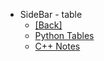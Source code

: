 - SideBar - table
  - [[Back]](/)
  - [Python Tables](/table/py/)
  - [C++ Notes](/table/cppnotes.md)